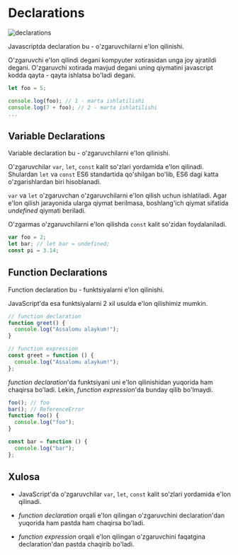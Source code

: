 # Declarations

![declarations](https://i.ibb.co/Y3BmyPX/declarations.png)

Javascriptda declaration bu - o'zgaruvchilarni e'lon qilinishi.

O'zgaruvchi e'lon qilindi degani kompyuter xotirasidan unga joy ajratildi degani. O'zgaruvchi xotirada mavjud degani uning qiymatini javascript kodda qayta - qayta ishlatsa bo'ladi degani.

```js
let foo = 5;

console.log(foo); // 1 - marta ishlatilishi
console.log(7 + foo); // 2 - marta ishlatilishi
...
```

## Variable Declarations

Variable declaration bu - o'zgaruvchilarni e'lon qilinishi.

O'zgaruvchilar `var`, `let`, `const` kalit so'zlari yordamida e'lon qilinadi. Shulardan `let` va `const` ES6 standartida qo'shilgan bo'lib, ES6 dagi katta o'zgarishlardan biri hisoblanadi.

`var` va `let` o'zgaruvchan o'zgaruvchilarni e'lon qilish uchun ishlatiladi. Agar e'lon qilish jarayonida ularga qiymat berilmasa, boshlang'ich qiymat sifatida _undefined_ qiymati beriladi.

O'zgarmas o'zgaruvchilarni e'lon qilishda `const` kalit so'zidan foydalaniladi.

```js
var foo = 2;
let bar; // let bar = undefined;
const pi = 3.14;
```

## Function Declarations

Function declaration bu - funktsiyalarni e'lon qilinishi.

JavaScript'da esa funktsiyalarni 2 xil usulda e'lon qilishimiz mumkin.

```js
// function declaration
function greet() {
  console.log("Assalomu alaykum!");
}

// function expression
const greet = function () {
  console.log("Assalomu alaykum!");
};
```

_function declaration_'da funktsiyani uni e'lon qilinishidan yuqorida ham chaqirsa bo'ladi. Lekin, _function expression_'da bunday qilib bo'lmaydi.

```js
foo(); // foo
bar(); // ReferenceError
function foo() {
  console.log("foo");
}

const bar = function () {
  console.log("bar");
};
```

## Xulosa

- JavaScript'da o'zgaruvchilar `var`, `let`, `const` kalit so'zlari yordamida e'lon qilinadi.

- _function declaration_ orqali e'lon qilingan o'zgaruvchini declaration'dan yuqorida ham pastda ham chaqirsa bo'ladi.

- _function expression_ orqali e'lon qilingan o'zgaruvchini faqatgina declaration'dan pastda chaqirib bo'ladi.
